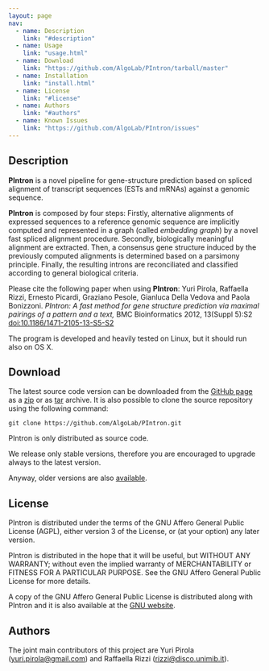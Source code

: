 ```yaml
---
layout: page
nav:
  - name: Description
    link: "#description"
  - name: Usage
    link: "usage.html"
  - name: Download
    link: "https://github.com/AlgoLab/PIntron/tarball/master"
  - name: Installation
    link: "install.html"
  - name: License
    link: "#license"
  - name: Authors
    link: "#authors"
  - name: Known Issues
    link: "https://github.com/AlgoLab/PIntron/issues"
---
```


## Description

**PIntron** is a novel pipeline for gene-structure prediction based on spliced alignment of transcript sequences (ESTs and mRNAs) against a genomic sequence.

**PIntron** is composed by four steps:
Firstly, alternative alignments of expressed sequences to a reference
genomic sequence are implicitly computed and represented in a graph
(called *embedding graph*) by a novel fast spliced alignment procedure.
Secondly, biologically meaningful alignment are extracted.
Then, a consensus gene structure induced by the previously computed
alignments is determined based on a parsimony principle.
Finally, the resulting introns are reconciliated and classified
according to general biological criteria.

Please cite the following paper when using **PIntron**:
Yuri Pirola, Raffaella Rizzi, Ernesto Picardi, Graziano
Pesole, Gianluca Della Vedova and Paola Bonizzoni.
*PIntron: A fast method for gene structure prediction via maximal
pairings of a pattern and a text,*
BMC Bioinformatics 2012, 13(Suppl 5):S2 [doi:10.1186/1471-2105-13-S5-S2](http://dx.doi.org/10.1186/1471-2105-13-S5-S2)

The program is developed and heavily tested on Linux, but it should
run also on OS X.

## Download

The latest source code version can be downloaded from the [GitHub page](https://github.com/AlgoLab/PIntron) as a [zip](https://github.com/AlgoLab/PIntron/zipball/master) or as [tar](https://github.com/AlgoLab/PIntron/tarball/master) archive.
It is also possible to clone the source repository using the following command:

    git clone https://github.com/AlgoLab/PIntron.git

PIntron is only distributed as source code.

We release only stable versions, therefore you are encouraged to
upgrade always to the latest version.

Anyway, older versions are also [available](https://github.com/AlgoLab/PIntron/tags).

## License

PIntron is distributed under the terms of the GNU Affero General Public
License (AGPL), either version 3 of the License, or (at your option) any
later version.

PIntron is distributed in the hope that it will be useful, but WITHOUT
ANY WARRANTY; without even the implied warranty of MERCHANTABILITY or
FITNESS FOR A PARTICULAR PURPOSE.  See the GNU Affero General Public
License for more details.

A copy of the GNU Affero General Public License is distributed along
with PIntron and it is also available at the
[GNU website](http://www.gnu.org/licenses/).


## Authors

The joint main contributors of this project are Yuri Pirola
(<yuri.pirola@gmail.com>) and Raffaella Rizzi (<rizzi@disco.unimib.it>).
